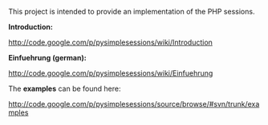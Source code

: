 This project is intended to provide an implementation of the PHP sessions.

**Introduction:**

http://code.google.com/p/pysimplesessions/wiki/Introduction


**Einfuehrung (german):**

http://code.google.com/p/pysimplesessions/wiki/Einfuehrung


The **examples** can be found here:

http://code.google.com/p/pysimplesessions/source/browse/#svn/trunk/examples